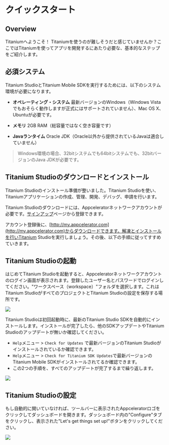 # クイックスタート

## Overview
Titaniumへようこそ！
Titaniumを使うのが難しそうだと感じていませんか？ここではTitaniumを使ってアプリを開発するにあたり必要な、基本的なステップをご紹介します。

## 必須システム
Titanium StudioとTitanium Mobile SDKを実行するためには、以下のシステム環境が必要になります。

+ **オペレーティング・システム**
	最新バージョンのWindows（Windows Vistaでもおそらく動作しますが正式にはサポートされていません）、Mac OS X、Ubuntuが必要です。
	
+ **メモリ**
	2GB RAM（総容量ではなく空き容量です）
	
+ **Javaランタイム**
	Oracle JDK（Oracle以外から提供されているJavaは適合していません）
	
> Windows環境の場合、32bitシステムでも64bitシステムでも、32bitバージョンのJava JDKが必要です。

## Titanium Studioのダウンロードとインストール
Titanium Studioのインストール準備が整いました。Titanium Studioを使い、Titaniumアプリケーションの作成、管理、開発、デバッグ、申請を行います。

Titanium Studioのダウンロードには、Appceleratorネットワークアカウントが必要です。[サインアップ](https://my.appcelerator.com/auth/signup)ページから登録できます。

アカウント登録後に、[http://my.appcelerator.com](http://my.appcelerator.com)からダウンロードできます。解凍とインストールを行いTitanium Studioを実行しましょう。その後、以下の手順に従ってすすめていきます。

## Titanium Studioの起動
はじめてTitanium Studioを起動すると、Appceleratorネットワークアカウントのログイン画面が表示されます。登録したユーザー名とパスワードでログインしてください。"ワークスペース（workspace）"フォルダを選択します。これはTitanium StudioがすべてのプロジェクトとTitanium Studioの設定を保存する場所です。

![](http://docs.appcelerator.com/titanium/2.1/images/download/attachments/29004949/01-Workspace-Launcher.png)

Titanium Studioは初回起動時に、最新のTitanium Studio SDKを自動的にインストールします。インストールが完了したら、他のSDKアップデートやTitanium Studioのアップデートが無いか確認してください。

+ `Help`メニュー > `Check for Updates` で最新バージョンのTitanium Studioがインストールされているか確認できます。
+ `Help`メニュー > `Check for Titanium SDK Updates`で最新バージョンのTitanium Mobile SDKがインストールされてるか確認できます。
+ この2つの手順を、すべてのアップデートが完了するまで繰り返します。

![](http://docs.appcelerator.com/titanium/2.1/images/download/attachments/29004949/03-Titanium-Studio-Software-and-SDK-Updates.png)

## Titanium Studioの設定
もし自動的に開いていなければ、ツールバーに表示されたAppceleratorロゴをクリックしてダッシュボードを開きます。ダッシュボード内の"Configure"タブをクリックし、表示された"Let's get things set up!"ボタンをクリックしてください。

![](http://docs.appcelerator.com/titanium/2.1/images/download/attachments/29004949/04-Titanium-Studio-Wizard-Configure-Tab-1.png)

